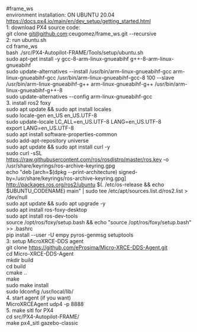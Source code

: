 #frame_ws  
environment installation: ON UBUNTU 20.04  
https://docs.px4.io/main/en/dev_setup/getting_started.html  
1: download PX4 source code:  
git clone git@github.com:ceugomez/frame_ws.git --recursive  
2: run ubuntu.sh   
cd frame_ws  
bash ./src/PX4-Autopilot-FRAME/Tools/setup/ubuntu.sh  
sudo apt-get install -y gcc-8-arm-linux-gnueabihf g++-8-arm-linux-gnueabihf  
sudo update-alternatives --install /usr/bin/arm-linux-gnueabihf-gcc arm-linux-gnueabihf-gcc /usr/bin/arm-linux-gnueabihf-gcc-8 100 --slave /usr/bin/arm-linux-gnueabihf-g++ arm-linux-gnueabihf-g++ /usr/bin/arm-linux-gnueabihf-g++-8  
sudo update-alternatives --config arm-linux-gnueabihf-gcc  
3. install ros2 foxy  
sudo apt update && sudo apt install locales  
sudo locale-gen en_US en_US.UTF-8  
sudo update-locale LC_ALL=en_US.UTF-8 LANG=en_US.UTF-8  
export LANG=en_US.UTF-8  
sudo apt install software-properties-common  
sudo add-apt-repository universe  
sudo apt update && sudo apt install curl -y  
sudo curl -sSL https://raw.githubusercontent.com/ros/rosdistro/master/ros.key -o /usr/share/keyrings/ros-archive-keyring.gpg  
echo "deb [arch=$(dpkg --print-architecture) signed-by=/usr/share/keyrings/ros-archive-keyring.gpg] http://packages.ros.org/ros2/ubuntu $(. /etc/os-release && echo $UBUNTU_CODENAME) main" | sudo tee /etc/apt/sources.list.d/ros2.list > /dev/null  
sudo apt update && sudo apt upgrade -y  
sudo apt install ros-foxy-desktop  
sudo apt install ros-dev-tools  
source /opt/ros/foxy/setup.bash && echo "source /opt/ros/foxy/setup.bash" >> .bashrc  
pip install --user -U empy pyros-genmsg setuptools  
3: setup MicroXRCE-DDS agent  
git clone https://github.com/eProsima/Micro-XRCE-DDS-Agent.git  
cd Micro-XRCE-DDS-Agent  
mkdir build  
cd build  
cmake ..  
make  
sudo make install  
sudo ldconfig /usr/local/lib/  
4. start agent (if you want)  
MicroXRCEAgent udp4 -p 8888  
5. make sitl for PX4  
cd src/PX4-Autopilot-FRAME/  
make px4_sitl gazebo-classic  

